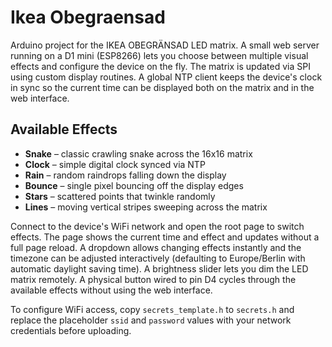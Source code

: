 # Ikea Obegraensad

Arduino project for the IKEA OBEGRÄNSAD LED matrix. A small web server
running on a D1 mini (ESP8266) lets you choose between multiple visual
effects and configure the device on the fly. The matrix is updated via SPI
using custom display routines. A global NTP client keeps the device's clock
in sync so the current time can be displayed both on the matrix and in the
web interface.

## Available Effects

* **Snake** – classic crawling snake across the 16x16 matrix
* **Clock** – simple digital clock synced via NTP
* **Rain** – random raindrops falling down the display
* **Bounce** – single pixel bouncing off the display edges
* **Stars** – scattered points that twinkle randomly
* **Lines** – moving vertical stripes sweeping across the matrix

Connect to the device's WiFi network and open the root page to switch
effects. The page shows the current time and effect and updates without a
full page reload. A dropdown allows changing effects instantly and the
timezone can be adjusted interactively (defaulting to Europe/Berlin with
automatic daylight saving time). A brightness slider lets you dim the LED
matrix remotely. A physical button wired to pin D4 cycles through the
available effects without using the web interface.

To configure WiFi access, copy `secrets_template.h` to `secrets.h` and replace
the placeholder `ssid` and `password` values with your network credentials
before uploading.
